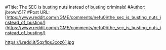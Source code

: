 #Title: The SEC is busting nuts instead of busting criminals!
#Author: jbrown517
#Post URL: [https://www.reddit.com/r/GME/comments/nefu0i/the_sec_is_busting_nuts_instead_of_busting/](https://www.reddit.com/r/GME/comments/nefu0i/the_sec_is_busting_nuts_instead_of_busting/)


https://i.redd.it/5qxflps3coz61.jpg
